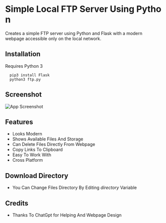 

# Simple Local FTP Server Using Python


Creates a simple FTP server using Python and Flask with a modern webpage accessible only on the local network.


## Installation

Requires Python 3


```
  pip3 install Flask
  python3 ftp.py
```
    
## Screenshot

![App Screenshot](https://graph.org/file/ecaef8e8a67f6a619b465.png)


## Features

- Looks Modern
- Shows Available Files And Storage
- Can Delete Files Directly From Webpage
- Copy Links To Clipboard
- Easy To Work With
- Cross Platform



## Download Directory
- You Can Change Files Directory By Editing *directory* Variable
## Credits
- Thanks To ChatGpt for Helping And Webpage Design